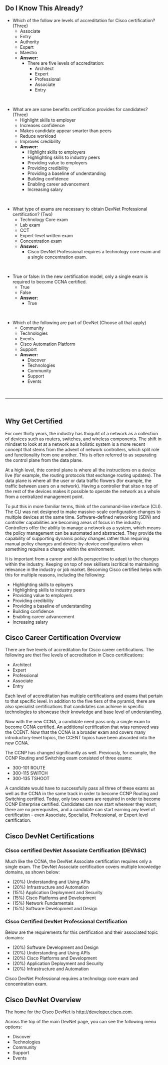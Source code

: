 ## **Do I Know This Already?**

-   Which of the follow are levels of accreditation for Cisco certification?  (Three)
    -  Associate
    -  Entry
    -  Authority
    -  Expert
    -  Maestro
    -  **Answer:**
       -  There are five levels of accreditation:
          -  Architect
          -  Expert
          -  Professional
          -  Associate
          -  Entry

&nbsp;

-   What are are some benefits certification provides for candidates?  (Three)
    -  Highlight skills to employer
    -  Increases confidence
    -  Makes candidate appear smarter than peers
    -  Reduce workload
    -  Improves credibility
    -  **Answer:**
       -  Highlight skills to employers
       -  Highlighting skills to industry peers
       -  Providing value to employers
       -  Providing credibility
       -  Providing a baseline of understanding
       -  Building confidence
       -  Enabling career advancement
       -  Increasing salary

&nbsp;

-   What type of exams are necessary to obtain DevNet Professional certification?  (Two)
    -  Technology Core exam
    -  Lab exam
    -  CCT
    -  Expert-level written exam
    -  Concentration exam
    -  **Answer:**
       -  Cisco DevNet Professional requires a technology core exam and a single concentration exam.

&nbsp;

-   True or false:  In the new certification model, only a single exam is required to become CCNA certified.
    -   True
    -   False
    -   **Answer:**
        -   True

&nbsp;

-   Which of the following are part of DevNet (Choose all that apply)
    -   Community
    -   Technologies
    -   Events
    -   Cisco Automation Platform
    -   Support
    -   **Answer:**
        -   Discover
        -   Technologies
        -   Community
        -   Support
        -   Events

&nbsp;

---

&nbsp;

## **Why Get Certified**

For over thirty years, the industry has thoguht of a network as a collection of devices such as routers, switches, and wireless components.  The shift in mindset to look at at a network as a holistic system is a more recent concept that stems from the advent of network controllers, which split role and functionality from one another.  This is often referred to as separating the control plane from the data plane.

At a high level, thte control plane is where all the instructions on a device live (for example, the routing protocols that exchange routing updates).  The data plane is where all the user or data traffic flowers (for example, the traffic between users on a network).  Having a controller that sitso n top of the rest of the devices makes it possible to operate the network as a whole from a centralized management point.

To put this in more familiar terms, think of the command-line interface (CLI).  The CLI was not designed to make massive-scale configuration changes to multiple devices at the same time.  Software-defined networking (SDN) and controller capabilities are becoming areas of focus in the industry.  Controllers offer the ability to manage a network as a system, which means the policy management can be automated and abstracted.  They provide the capability of supporting dynamic policy changes rather than requiring manual policy changes and device-by-device configurations when something requires a change within the environment.

It is important from a career and skills perspective to adapt to the changes within the industry.  Keeping on top of new skillsets iscritical to maintaining relevance in the industry or job market.  Becoming Cisco certified helps with this for multiple reasons, including the following:
-   Highlighting skills to eployers
-   Highlighting skills to industry peers
-   Providing value to employers
-   Providing credibility
-   Providing a baseline of understanding
-   Building confidence
-   Enabling career advancement
-   Increasing salary

## **Cisco Career Certification Overview**

There are five levels of accreditation for Cisco career certifications.  The following are thet five levels of accreditation in Cisco certifications:
-   Architect
-   Expert
-   Professional
-   Associate
-   Entry

Each level of accreditation has multiple certifications and exams that pertain to that specific level.  In addition to the five tiers of the pyramid, there are also specialist certifications that candidates can achieve in specific technologies to showcase their knowledge and base level of understanding.

Now with the new CCNA, a candidate need pass only a single exam to become CCNA certified.  An additional certification that wtas removed was the CCENT.  Now that the CCNA is a broader exam and covers many introductory-level topics, the CCENT topics have been absorded into the new CCNA.

The CCNP has changed significantly as well.  Previously, for example, the CCNP Routing and Switching exam consisted of three exams:
-   300-101 ROUTE
-   300-115 SWITCH
-   300-135 TSHOOT

A candidate would have to successfully pass all three of these exams as well as the CCNA in the same track in order to become CCNP Routing and Switching certified.  Today, only two exams are required in order to become CCNP Enterprise certified.  Candidates can now start wherever they want; there are no prerequisites, and a candidate can start earning any level of certification - even Associate, Specialist, Professional, or Expert level certification.

##  **Cisco DevNet Certifications**

### **Cisco certified DevNet Associate Certification (DEVASC)**

Much like the CCNA, the DevNet Associate certification requires only a single exam.  The DevNet Associate certification covers multiple knowledge domains, as shown below:
-   (20%)   Understanding and Using APIs
-   (20%)   Infrastructure and Automation 
-   (15%)   Application Deployment and Security
-   (15%)   Cisco Platforms and Development
-   (15%)   Network Fundamentals
-   (15%)   Software Development and Design

### **Cisco Certified DevNet Professional Certification**

Below are the requirements for this certification and their associated topic domains:
-   (20%)   Software Development and Design
-   (20%)   Understanding and Using APIs
-   (20%)   Cisco Platforms and Development
-   (20%)   Application Deployment and Security
-   (20%)   Infrastructure and Automation

Cisco DevNet Professional requires a technology core exam and concentration exam.

##  **Cisco DevNet Overview**

The home for the Cisco DevNet is http://developer.cisco.com.  

Across the top of the main DevNet page, you can see the following menu options:
-   Discover
-   Technologies
-   Community
-   Support
-   Events
